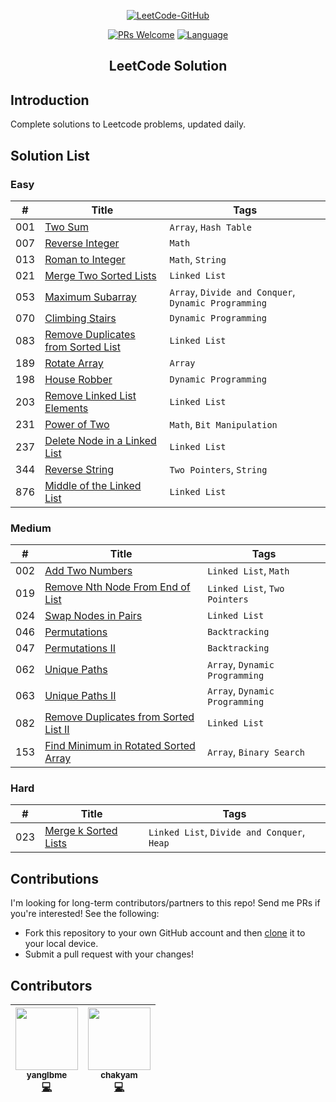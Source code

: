 <p align="center">
  <a href="https://github.com/yanglbme/leetcode"><img src="http://p9ucdlghd.bkt.clouddn.com/leetcode-github.png" alt="LeetCode-GitHub"></a>
</p>

<p align="center">
  <a href="http://makeapullrequest.com"><img src="https://img.shields.io/badge/PRs-Welcome-brightgreen.svg" alt="PRs Welcome"></a>
  <a href="https://github.com/yanglbme/leetcode"><img src="https://img.shields.io/badge/Lang-Java%2FPython%2FJS%2FCPP%2FGo%2F...-blue.svg" alt="Language"></a>
</p>

<h2 align="center">LeetCode Solution</h2>

## Introduction
Complete solutions to Leetcode problems, updated daily.

## Solution List

### Easy

| # | Title | Tags |
|---|---|---|
| 001 | [Two Sum](https://github.com/yanglbme/leetcode/tree/master/solution/001.Two%20Sum) | `Array`, `Hash Table` |
| 007 | [Reverse Integer](https://github.com/yanglbme/leetcode/tree/master/solution/007.Reverse%20Integer) | `Math` |
| 013 | [Roman to Integer](https://github.com/yanglbme/leetcode/tree/master/solution/013.Roman%20to%20Integer) | `Math`, `String` |
| 021 | [Merge Two Sorted Lists](https://github.com/yanglbme/leetcode/tree/master/solution/021.Merge%20Two%20Sorted%20Lists) | `Linked List` |
| 053 | [Maximum Subarray](https://github.com/yanglbme/leetcode/tree/master/solution/053.Maximum%20Subarray) | `Array`, `Divide and Conquer`, `Dynamic Programming` |
| 070 | [Climbing Stairs](https://github.com/yanglbme/leetcode/tree/master/solution/070.Climbing%20Stairs) | `Dynamic Programming` |
| 083 | [Remove Duplicates from Sorted List](https://github.com/yanglbme/leetcode/tree/master/solution/083.Remove%20Duplicates%20from%20Sorted%20List) | `Linked List` |
| 189 | [Rotate Array](https://github.com/yanglbme/leetcode/tree/master/solution/189.Rotate%20Array) | `Array` |
| 198 | [House Robber](https://github.com/yanglbme/leetcode/tree/master/solution/198.House%20Robber) | `Dynamic Programming` |
| 203 | [Remove Linked List Elements](https://github.com/yanglbme/leetcode/tree/master/solution/203.Remove%20Linked%20List%20Elements) | `Linked List` |
| 231 | [Power of Two](https://github.com/yanglbme/leetcode/tree/master/solution/231.Power%20of%20Two) | `Math`, `Bit Manipulation` |
| 237 | [Delete Node in a Linked List](https://github.com/yanglbme/leetcode/tree/master/solution/237.Delete%20Node%20in%20a%20Linked%20List) | `Linked List` |
| 344 | [Reverse String](https://github.com/yanglbme/leetcode/tree/master/solution/344.Reverse%20String) | `Two Pointers`, `String` |
| 876 | [Middle of the Linked List](https://github.com/yanglbme/leetcode/tree/master/solution/876.Middle%20of%20the%20Linked%20List) | `Linked List` |


### Medium

| # | Title | Tags |
|---|---|---|
| 002 | [Add Two Numbers](https://github.com/yanglbme/leetcode/tree/master/solution/002.Add%20Two%20Numbers) | `Linked List`, `Math` |
| 019 | [Remove Nth Node From End of List](https://github.com/yanglbme/leetcode/tree/master/solution/019.Remove%20Nth%20Node%20From%20End%20of%20List) | `Linked List`, `Two Pointers` |
| 024 | [Swap Nodes in Pairs](https://github.com/yanglbme/leetcode/tree/master/solution/024.Swap%20Nodes%20in%20Pairs) | `Linked List` |
| 046 | [Permutations](https://github.com/yanglbme/leetcode/tree/master/solution/046.Permutations) | `Backtracking` |
| 047 | [Permutations II](https://github.com/yanglbme/leetcode/tree/master/solution/047.Permutations%20II) | `Backtracking` |
| 062 | [Unique Paths](https://github.com/yanglbme/leetcode/tree/master/solution/062.Unique%20Paths) | `Array`, `Dynamic Programming` |
| 063 | [Unique Paths II](https://github.com/yanglbme/leetcode/tree/master/solution/063.Unique%20Paths%20II) | `Array`, `Dynamic Programming` |
| 082 | [Remove Duplicates from Sorted List II](https://github.com/yanglbme/leetcode/tree/master/solution/082.Remove%20Duplicates%20from%20Sorted%20List%20II) | `Linked List` |
| 153 | [Find Minimum in Rotated Sorted Array](https://github.com/yanglbme/leetcode/tree/master/solution/153.Find%20Minimum%20in%20Rotated%20Sorted%20Array) | `Array`, `Binary Search` |


### Hard

| # | Title | Tags |
|---|---|---|
| 023 | [Merge k Sorted Lists](https://github.com/yanglbme/leetcode/tree/master/solution/023.Merge%20k%20Sorted%20Lists) | `Linked List`, `Divide and Conquer`, `Heap` |

## Contributions
I'm looking for long-term contributors/partners to this repo! Send me PRs if you're interested! See the following:
- Fork this repository to your own GitHub account and then [clone](https://help.github.com/articles/cloning-a-repository/) it to your local device.
- Submit a pull request with your changes!

## Contributors

<!-- ALL-CONTRIBUTORS-LIST:START - Do not remove or modify this section -->
| <center> [<img src="https://avatars3.githubusercontent.com/u/21008209?v=4" width="100px;"/><br /><sub><b>yanglbme</b></sub>](https://github.com/yanglbme)<br />[💻](https://github.com/yanglbme/leetcode/commits?author=yanglbme "Code") </center> | <center> [<img src="https://avatars3.githubusercontent.com/u/23625436?v=4" width="100px;"/><br /><sub><b>chakyam</b></sub>](https://github.com/chakyam)<br />[💻](https://github.com/yanglbme/leetcode/commits?author=chakyam "Code") </center> | 
|---|---|

<!-- ALL-CONTRIBUTORS-LIST:END -->